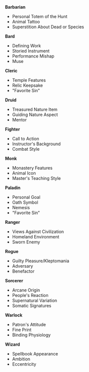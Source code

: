 **Barbarian**
- Personal Totem of the Hunt
- Animal Tattoo
- Superstition About Dead or Species

**Bard**
- Defining Work
- Storied Instrument
- Performance Mishap
- Muse

**Cleric**
- Temple Features
- Relic Keepsake
- "Favorite Sin"

**Druid**
- Treasured Nature Item
- Guiding Nature Aspect
- Mentor

**Fighter**
- Call to Action
- Instructor's Background
- Combat Style

**Monk**
- Monastery Features
- Animal Icon
- Master's Teaching Style

**Paladin**
- Personal Goal
- Oath Symbol
- Nemesis
- "Favorite Sin"

**Ranger**
- Views Against Civilization
- Homeland Environment
- Sworn Enemy

**Rogue**
- Guilty Pleasure/Kleptomania
- Adversary
- Benefactor

**Sorcerer**
- Arcane Origin
- People's Reaction
- Supernatural Variation
- Somatic Signatures

**Warlock**
- Patron's Attitude
- Fine Print
- Binding Physiology

**Wizard**
- Spellbook Appearance
- Ambition
- Eccentricity
